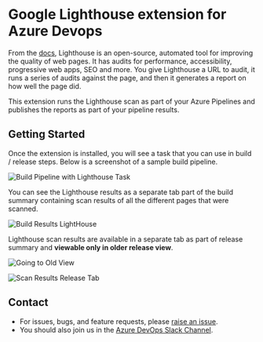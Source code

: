 # Google Lighthouse extension for Azure Devops

From the [docs](https://developers.google.com/web/tools/lighthouse), Lighthouse is an open-source, automated tool for improving the quality of web pages. It has audits for performance, accessibility, progressive web apps, SEO and more. You give Lighthouse a URL to audit, it runs a series of audits against the page, and then it generates a report on how well the page did.

This extension runs the Lighthouse scan as part of your Azure Pipelines and publishes the reports as part of your pipeline results.

## Getting Started

Once the extension is installed, you will see a task that you can use in build / release steps. Below is a screenshot of a sample build pipeline.

![Build Pipeline with Lighthouse Task](https://raw.githubusercontent.com/GuruCharan94/azure-devops-extensions/master/lighthouse/images/pipeline-demo.png)

You can see the Lighthouse results as a separate tab part of the build summary containing scan results of all the different pages that were scanned.

![Build Results LightHouse](https://raw.githubusercontent.com/GuruCharan94/azure-devops-extensions/master/lighthouse/images/build-results.png)

Lighthouse scan results are available in a separate tab as part of release summary and **viewable only in older release view**.

![Going to Old View](https://raw.githubusercontent.com/GuruCharan94/azure-devops-extensions/master/lighthouse/images/release-old-view.png)

![Scan Results Release Tab](https://raw.githubusercontent.com/GuruCharan94/azure-devops-extensions/master/lighthouse/images/scan-results-release.png)

## Contact

- For issues, bugs, and feature requests, please [raise an issue](https://github.com/GuruCharan94/azure-devops-extensions/issues/new).
- You should also join us in the [Azure DevOps Slack Channel](http://www.azuredevops.club/).
